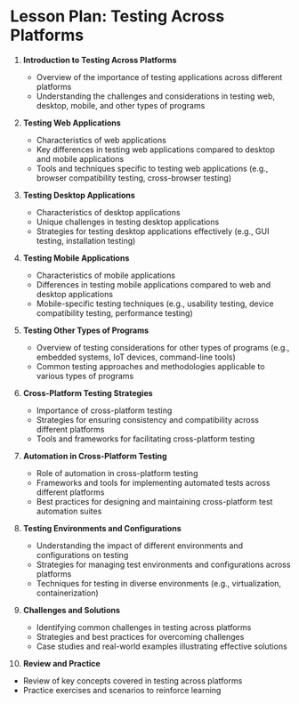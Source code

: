 # Lesson Plan: Testing Across Platforms

1. **Introduction to Testing Across Platforms**
   - Overview of the importance of testing applications across different platforms
   - Understanding the challenges and considerations in testing web, desktop, mobile, and other types of programs

2. **Testing Web Applications**
   - Characteristics of web applications
   - Key differences in testing web applications compared to desktop and mobile applications
   - Tools and techniques specific to testing web applications (e.g., browser compatibility testing, cross-browser testing)

3. **Testing Desktop Applications**
   - Characteristics of desktop applications
   - Unique challenges in testing desktop applications
   - Strategies for testing desktop applications effectively (e.g., GUI testing, installation testing)

4. **Testing Mobile Applications**
   - Characteristics of mobile applications
   - Differences in testing mobile applications compared to web and desktop applications
   - Mobile-specific testing techniques (e.g., usability testing, device compatibility testing, performance testing)

5. **Testing Other Types of Programs**
   - Overview of testing considerations for other types of programs (e.g., embedded systems, IoT devices, command-line tools)
   - Common testing approaches and methodologies applicable to various types of programs

6. **Cross-Platform Testing Strategies**
   - Importance of cross-platform testing
   - Strategies for ensuring consistency and compatibility across different platforms
   - Tools and frameworks for facilitating cross-platform testing

7. **Automation in Cross-Platform Testing**
   - Role of automation in cross-platform testing
   - Frameworks and tools for implementing automated tests across different platforms
   - Best practices for designing and maintaining cross-platform test automation suites

8. **Testing Environments and Configurations**
   - Understanding the impact of different environments and configurations on testing
   - Strategies for managing test environments and configurations across platforms
   - Techniques for testing in diverse environments (e.g., virtualization, containerization)

9. **Challenges and Solutions**
   - Identifying common challenges in testing across platforms
   - Strategies and best practices for overcoming challenges
   - Case studies and real-world examples illustrating effective solutions

10. **Review and Practice**
   - Review of key concepts covered in testing across platforms
   - Practice exercises and scenarios to reinforce learning
